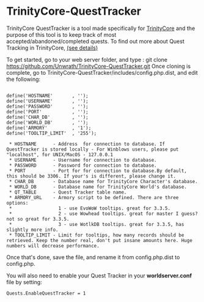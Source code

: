 # TrinityCore-QuestTracker

TrinityCore QuestTracker is a tool made specifically for [TrinityCore](https://github.com/TrinityCore/TrinityCore) and the purpose of this tool is to keep track of most accepted/abandoned/completed quests.
To find out more about Quest Tracking in TrinityCore, [(see details)](https://github.com/TrinityCore/TrinityCore/pull/13353)

To get started, go to your web server folder, and type :
git clone https://github.com/Unwrath/TrinityCore-QuestTracker.git
Once cloning is complete, go to TrinityCore-QuestTracker/includes/config.php.dist, and edit the following:

```

define('HOSTNAME'       , '');
define('USERNAME'       , '');
define('PASSWORD'       , '');
define('PORT'           , '');
define('CHAR_DB'        , '');
define('WORLD_DB'       , '');
define('ARMORY'         , '1');
define('TOOLTIP_LIMIT'  , '255');

 * HOSTNAME      - Address  for connection to database. If QuestTracker is stored locally - For Winblows users, please put "localhost", for UNIX/MacOS - 127.0.0.1
 * USERNAME      - Username for connection to database.
 * PASSWORD      - Password for connection to database.
 * PORT          - Port for for connection to database.By default, this should be 3306. If your's is different, please change it.
 * CHAR_DB       - Database name for TrinityCore Character's database.
 * WORLD_DB      - Database name for TrinityCore World's database.
 * QT_TABLE      - Quest Tracker table name.
 * ARMORY_URL    - Armory script to be defined. There are three options:
 *                 1 - use EvoWoW tooltips. great for 3.3.5.
 *                 2 - use Wowhead tooltips. great for master I guess? not so great for 3.3.5.
 *                 3 - use WotlkDB tooltips. great for 3.3.5, has slightly more info.
 * TOOLTIP_LIMIT - Limit for tooltips, how many records should be retrieved. Keep the number real, don't put insane amounts here. Huge numbers will decrease performance.
```
Once that's done, save the file, and rename it from config.php.dist to config.php.


You will also need to enable your Quest Tracker in your **worldserver.conf** file by setting:

```
Quests.EnableQuestTracker = 1
```

